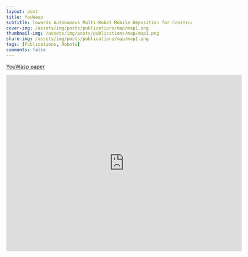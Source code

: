 ```yaml
---
layout: post
title: YouWasp
subtitle: Towards Autonomous Multi-Robot Mobile Deposition for Construction
cover-img: /assets/img/posts/publications/map/map1.png
thumbnail-img: /assets/img/posts/publications/map/map1.png
share-img: /assets/img/posts/publications/map/map1.png
tags: [Publications, Robots]
comments: false
---
```


[YouWasp paper](https://ieeexplore.ieee.org/document/8967766)


<iframe width="640" height="480" src="https://www.youtube.com/embed/ddpIzF5h_Fg" title="Youwasp" frameborder="0" allow="accelerometer; autoplay; clipboard-write; encrypted-media; gyroscope; picture-in-picture" allowfullscreen></iframe>